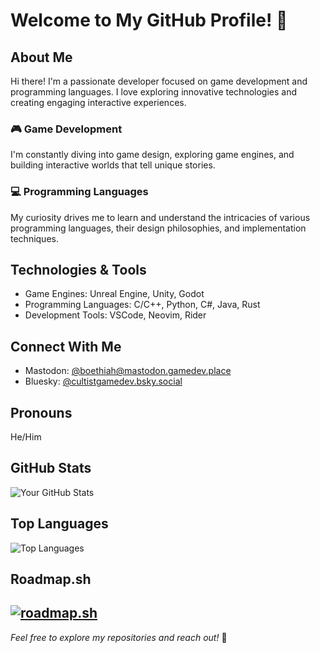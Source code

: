 # Welcome to My GitHub Profile! 👋

## About Me

Hi there! I'm a passionate developer focused on game development and programming languages. I love exploring innovative technologies and creating engaging interactive experiences.

### 🎮 Game Development
I'm constantly diving into game design, exploring game engines, and building interactive worlds that tell unique stories.

### 💻 Programming Languages
My curiosity drives me to learn and understand the intricacies of various programming languages, their design philosophies, and implementation techniques.

## Technologies & Tools
- Game Engines: Unreal Engine, Unity, Godot
- Programming Languages: C/C++, Python, C#, Java, Rust
- Development Tools: VSCode, Neovim, Rider

## Connect With Me
- Mastodon: [@boethiah@mastodon.gamedev.place](https://mastodon.gamedev.place/@boethiah)
- Bluesky: [@cultistgamedev.bsky.social](https://bsky.app/profile/cultistgamedev.bsky.social)

## Pronouns
He/Him

## GitHub Stats
![Your GitHub Stats](https://github-readme-stats.vercel.app/api?username=CultistGameDev&show_icons=true)

## Top Languages
![Top Languages](https://github-readme-stats.vercel.app/api/top-langs/?username=CultistGameDev&layout=compact)

## Roadmap.sh
[![roadmap.sh](https://roadmap.sh/card/tall/675175255039431075ad3a74?variant=dark&roadmaps=devops)](https://roadmap.sh)
---

*Feel free to explore my repositories and reach out!* 🚀
